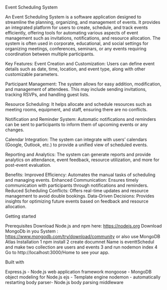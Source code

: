 Event Scheduling System

An Event Scheduling System is a software application designed to streamline the planning, organizing, and management of events. It provides an integrated platform for users to create, schedule, and track events efficiently, offering tools for automating various aspects of event management such as invitations, notifications, and resource allocation. The system is often used in corporate, educational, and social settings for organizing meetings, conferences, seminars, or any events requiring coordination between multiple participants.



Key Features:
Event Creation and Customization: Users can define event details such as date, time, location, and event type, along with other customizable parameters.

Participant Management: The system allows for easy addition, modification, and management of attendees. This may include sending invitations, tracking RSVPs, and handling guest lists.

Resource Scheduling: It helps allocate and schedule resources such as meeting rooms, equipment, and staff, ensuring there are no conflicts.

Notification and Reminder System: Automatic notifications and reminders can be sent to participants to inform them of upcoming events or any changes.

Calendar Integration: The system can integrate with users’ calendars (Google, Outlook, etc.) to provide a unified view of scheduled events.

Reporting and Analytics: The system can generate reports and provide analytics on attendance, event feedback, resource utilization, and more for post-event evaluation.

Benefits:
Improved Efficiency: Automates the manual tasks of scheduling and managing events.
Enhanced Communication: Ensures timely communication with participants through notifications and reminders.
Reduced Scheduling Conflicts: Offers real-time updates and resource management to avoid double bookings.
Data-Driven Decisions: Provides insights for optimizing future events based on feedback and resource allocation.


Getting started <br>

Prerequisites
Download Node.js and npm here: https://nodejs.org
Download MongoDb in you System : https://www.mongodb.com/try/download/community or also use MongoDB Atlas
Installation
1  npm install
2  create  documnet Name is eventtSchedul and make two collection are users and events
3  and run nodemon index
4  Go to http://localhost:3000/Home to see your app.

Built with

Express.js - Node.js web application framework
mongoose - MongoDB object modeling for Node.js
ejs - Template engine
nodemon - automatically restarting 
body parser- Node.js body parsing middleware